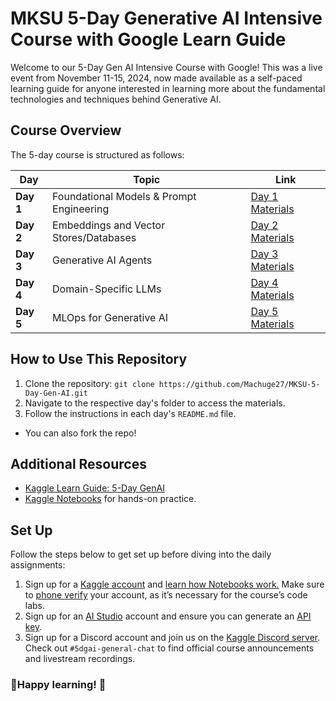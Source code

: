 # MKSU 5-Day Generative AI Intensive Course with Google Learn Guide

Welcome to our 5-Day Gen AI Intensive Course with Google! This was a live event from November 11-15, 2024, now made available as a self-paced learning guide for anyone interested in learning more about the fundamental technologies and techniques behind Generative AI.

## Course Overview
The 5-day course is structured as follows:

| Day       | Topic                                | Link |
|-----------|--------------------------------------|------|
| **Day 1** | Foundational Models & Prompt Engineering | [Day 1 Materials](./Day-1) |
| **Day 2** | Embeddings and Vector Stores/Databases | [Day 2 Materials](./Day-2) |
| **Day 3** | Generative AI Agents                  | [Day 3 Materials](./Day-3) |
| **Day 4** | Domain-Specific LLMs                  | [Day 4 Materials](./Day-4) |
| **Day 5** | MLOps for Generative AI               | [Day 5 Materials](./Day-5) |

## How to Use This Repository
1. Clone the repository: `git clone https://github.com/Machuge27/MKSU-5-Day-Gen-AI.git`
2. Navigate to the respective day's folder to access the materials.
3. Follow the instructions in each day's `README.md` file.

- You can also fork the repo!

## Additional Resources
- [Kaggle Learn Guide: 5-Day GenAI](https://www.kaggle.com/learn-guide/5-day-genai)
- [Kaggle Notebooks](https://www.kaggle.com/code) for hands-on practice.

## Set Up
Follow the steps below to get set up before diving into the daily assignments:

1. Sign up for a [Kaggle account](https://www.kaggle.com/) and [learn how Notebooks work.](https://www.kaggle.com/docs/notebooks) Make sure to [phone verify](https://www.kaggle.com/settings) your account, as it’s necessary for the course’s code labs.
2. Sign up for an [AI Studio](https://aistudio.google.com/) account and ensure you can generate an [API key](https://aistudio.google.com/app/apikey).
3. Sign up for a Discord account and join us on the [Kaggle Discord server](http://discord.gg/kaggle). Check out `#5dgai-general-chat` to find official course announcements and livestream recordings.


### 🍬Happy learning! 🚀